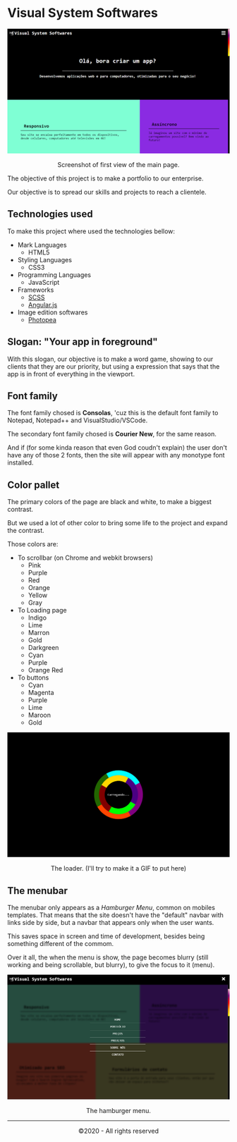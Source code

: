 # Visual System Softwares

![First view of site](images/VSS-start.png)
<p style="text-align: center">Screenshot of first view of the main page.</p>

The objective of this project is to make a portfolio to our enterprise.

Our objective is to spread our skills and projects to reach a clientele.

## Technologies used
To make this project where used the technologies bellow:
* Mark Languages
    * HTML5
* Styling Languages
    * CSS3
* Programming Languages
    * JavaScript
* Frameworks
    * [SCSS](https://sass-lang.com/)
    * [Angular.js](https://angularjs.org/)
* Image edition softwares
    * [Photopea](https://www.photopea.com/)

## Slogan: "Your app in foreground"
With this slogan, our objective is to make a word game, showing to our clients that they are our priority, but using a expression that says that the app is in front of everything in the viewport.

## Font family
The font family chosed is <b>Consolas</b>, 'cuz this is the default font family to Notepad, Notepad++ and VisualStudio/VSCode.

The secondary font family chosed is <b>Courier New</b>, for the same reason.

And if (for some kinda reason that even God coudn't explain) the user don't have any of those 2 fonts, then the site will appear with any monotype font installed.

## Color pallet
The primary colors of the page are black and white, to make a biggest contrast.

But we used a lot of other color to bring some life to the project and expand the contrast.

Those colors are:
* To scrollbar (on Chrome and webkit browsers)
    * Pink
    * Purple
    * Red
    * Orange
    * Yellow
    * Gray
* To Loading page
    * Indigo
    * Lime
    * Marron
    * Gold
    * Darkgreen
    * Cyan
    * Purple
    * Orange Red
* To buttons
    * Cyan
    * Magenta
    * Purple
    * Lime
    * Maroon
    * Gold

![Load page](images/VSS-load.png)
<p style="text-align: center">The loader. (I'll try to make it a GIF to put here)</p>

## The menubar
The menubar only appears as a <i>Hamburger Menu</i>, common on mobiles templates. That means that the site doesn't have the "default" navbar with links side by side, but a navbar that appears only when the user wants.

This saves space in screen and time of development, besides being something different of the commom.

Over it all, the when the menu is show, the page becomes blurry (still working and being scrollable, but blurry), to give the focus to it (menu).

![Hamburger menu](images/VSS-menu.png)
<p style="text-align: center">The hamburger menu.</p>

<hr>
<p style="text-align: center">&copy;2020 - All rights reserved</p>